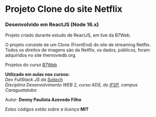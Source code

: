 # Projeto Clone do site Netflix

### Desenvolvido em ReactJS (Node 16.x)

Projeto criado durante estudo de ReactJS, em live da B7Web.

O projeto consiste de um Clone (FrontEnd) do site de streaming Netflix.  
Todos os direitos de imagens são da Netflix, os dados, públicos, foram adquiridos no site themoviedb.org.

Projetos do curso [B7Web](https://b7web.com.br/)

**Utilizado em aulas nos cursos:**  
_Dev FullStack JS da [Soitech](https://www.soitech.com.br/)_  
_Disciplina Desenvolvimento WEB 2, curso ADS, do [IFSP](https://ifspcaraguatatuba.edu.br/), campus Caraguatatuba_

Autor: **Denny Paulista Azevedo Filho**

_Estes códigos estão sobre a licença_ **MIT**
